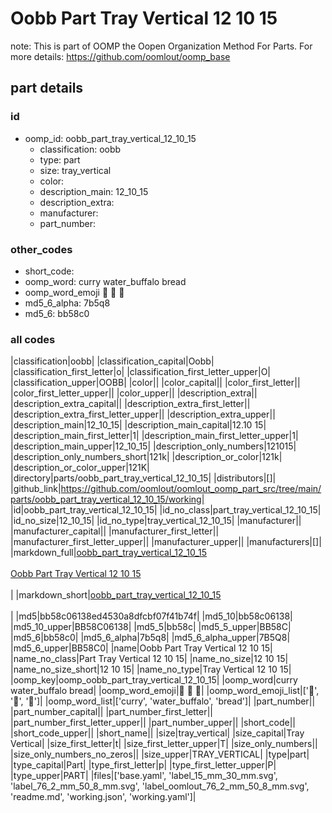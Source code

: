 # Oobb Part Tray Vertical 12 10 15  

note: This is part of OOMP the Oopen Organization Method For Parts. For more details: https://github.com/oomlout/oomp_base

##  part details





### id
* oomp_id: oobb_part_tray_vertical_12_10_15
  * classification: oobb
  * type: part
  * size: tray_vertical
  * color: 
  * description_main: 12_10_15
  * description_extra: 
  * manufacturer: 
  * part_number: 

### other_codes
* short_code: 
* oomp_word: curry water_buffalo bread
* oomp_word_emoji :curry: :water_buffalo: :bread:
* md5_6_alpha: 7b5q8
* md5_6: bb58c0

### all codes 
|classification|oobb|
|classification_capital|Oobb|
|classification_first_letter|o|
|classification_first_letter_upper|O|
|classification_upper|OOBB|
|color||
|color_capital||
|color_first_letter||
|color_first_letter_upper||
|color_upper||
|description_extra||
|description_extra_capital||
|description_extra_first_letter||
|description_extra_first_letter_upper||
|description_extra_upper||
|description_main|12_10_15|
|description_main_capital|12.10 15|
|description_main_first_letter|1|
|description_main_first_letter_upper|1|
|description_main_upper|12_10_15|
|description_only_numbers|121015|
|description_only_numbers_short|121k|
|description_or_color|121k|
|description_or_color_upper|121K|
|directory|parts/oobb_part_tray_vertical_12_10_15|
|distributors|[]|
|github_link|https://github.com/oomlout/oomlout_oomp_part_src/tree/main/parts/oobb_part_tray_vertical_12_10_15/working|
|id|oobb_part_tray_vertical_12_10_15|
|id_no_class|part_tray_vertical_12_10_15|
|id_no_size|12_10_15|
|id_no_type|tray_vertical_12_10_15|
|manufacturer||
|manufacturer_capital||
|manufacturer_first_letter||
|manufacturer_first_letter_upper||
|manufacturer_upper||
|manufacturers|[]|
|markdown_full|[oobb_part_tray_vertical_12_10_15](https://github.com/oomlout/oomlout_oomp_part_src/tree/main/parts/oobb_part_tray_vertical_12_10_15/working)<br>[](https://github.com/oomlout/oomlout_oomp_part_src/tree/main/parts/oobb_part_tray_vertical_12_10_15/working)<br>[Oobb Part Tray Vertical 12 10 15](https://github.com/oomlout/oomlout_oomp_part_src/tree/main/parts/oobb_part_tray_vertical_12_10_15/working)<br><br>|
|markdown_short|[oobb_part_tray_vertical_12_10_15](https://github.com/oomlout/oomlout_oomp_part_src/tree/main/parts/oobb_part_tray_vertical_12_10_15/working)<br><br>|
|md5|bb58c06138ed4530a8dfcbf07f41b74f|
|md5_10|bb58c06138|
|md5_10_upper|BB58C06138|
|md5_5|bb58c|
|md5_5_upper|BB58C|
|md5_6|bb58c0|
|md5_6_alpha|7b5q8|
|md5_6_alpha_upper|7B5Q8|
|md5_6_upper|BB58C0|
|name|Oobb Part Tray Vertical 12 10 15|
|name_no_class|Part Tray Vertical 12 10 15|
|name_no_size|12 10 15|
|name_no_size_short|12 10 15|
|name_no_type|Tray Vertical 12 10 15|
|oomp_key|oomp_oobb_part_tray_vertical_12_10_15|
|oomp_word|curry water_buffalo bread|
|oomp_word_emoji|:curry: :water_buffalo: :bread:|
|oomp_word_emoji_list|[':curry:', ':water_buffalo:', ':bread:']|
|oomp_word_list|['curry', 'water_buffalo', 'bread']|
|part_number||
|part_number_capital||
|part_number_first_letter||
|part_number_first_letter_upper||
|part_number_upper||
|short_code||
|short_code_upper||
|short_name||
|size|tray_vertical|
|size_capital|Tray Vertical|
|size_first_letter|t|
|size_first_letter_upper|T|
|size_only_numbers||
|size_only_numbers_no_zeros||
|size_upper|TRAY_VERTICAL|
|type|part|
|type_capital|Part|
|type_first_letter|p|
|type_first_letter_upper|P|
|type_upper|PART|
|files|['base.yaml', 'label_15_mm_30_mm.svg', 'label_76_2_mm_50_8_mm.svg', 'label_oomlout_76_2_mm_50_8_mm.svg', 'readme.md', 'working.json', 'working.yaml']|
